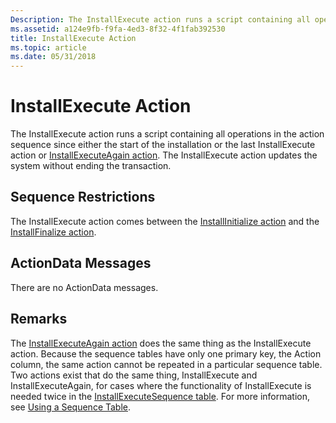 ```yaml
---
Description: The InstallExecute action runs a script containing all operations in the action sequence since either the start of the installation or the last InstallExecute action or InstallExecuteAgain action.
ms.assetid: a124e9fb-f9fa-4ed3-8f32-4f1fab392530
title: InstallExecute Action
ms.topic: article
ms.date: 05/31/2018
---
```


# InstallExecute Action

The InstallExecute action runs a script containing all operations in the action sequence since either the start of the installation or the last InstallExecute action or [InstallExecuteAgain action](installexecuteagain-action.md). The InstallExecute action updates the system without ending the transaction.

## Sequence Restrictions

The InstallExecute action comes between the [InstallInitialize action](installinitialize-action.md) and the [InstallFinalize action](installfinalize-action.md).

## ActionData Messages

There are no ActionData messages.

## Remarks

The [InstallExecuteAgain action](installexecuteagain-action.md) does the same thing as the InstallExecute action. Because the sequence tables have only one primary key, the Action column, the same action cannot be repeated in a particular sequence table. Two actions exist that do the same thing, InstallExecute and InstallExecuteAgain, for cases where the functionality of InstallExecute is needed twice in the [InstallExecuteSequence table](installexecutesequence-table.md). For more information, see [Using a Sequence Table](using-a-sequence-table.md).

 

 




